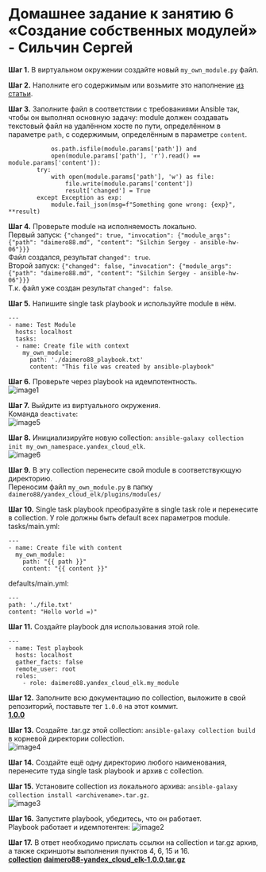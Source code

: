 # Домашнее задание к занятию 6 «Создание собственных модулей» - Сильчин Сергей

**Шаг 1.** В виртуальном окружении создайте новый `my_own_module.py` файл.  

**Шаг 2.** Наполните его содержимым или возьмите это наполнение [из статьи](https://docs.ansible.com/ansible/latest/dev_guide/developing_modules_general.html#creating-a-module).  

**Шаг 3.** Заполните файл в соответствии с требованиями Ansible так, чтобы он выполнял основную задачу: module должен создавать текстовый файл на удалённом хосте по пути, определённом в параметре `path`, с содержимым, определённым в параметре `content`.  

```    if not (os.path.exists(module.params['path']) and
            os.path.isfile(module.params['path']) and
            open(module.params['path'], 'r').read() == module.params['content']):
        try:
            with open(module.params['path'], 'w') as file:
                file.write(module.params['content'])
                result['changed'] = True
        except Exception as exp:
            module.fail_json(msg=f"Something gone wrong: {exp}", **result)
```
**Шаг 4.** Проверьте module на исполняемость локально.  
Первый запуск: ```{"changed": true, "invocation": {"module_args": {"path": "daimero88.md", "content": "Silchin Sergey - ansible-hw-06"}}}```  
Файл создался, результат `changed": true`.  
Второй запуск: ```{"changed": false, "invocation": {"module_args": {"path": "daimero88.md", "content": "Silchin Sergey - ansible-hw-06"}}}```  
Т.к. файл уже создан результат `changed": false`.  

**Шаг 5.** Напишите single task playbook и используйте module в нём.  
```
---
- name: Test Module
  hosts: localhost
  tasks:
  - name: Create file with context
    my_own_module:
      path: './daimero88_playbook.txt'
      content: "This file was created by ansible-playbook"
```
**Шаг 6.** Проверьте через playbook на идемпотентность.  
![image1](https://github.com/user-attachments/assets/d25fede7-5059-42ce-baa5-d5b9c417b83f)  

**Шаг 7.** Выйдите из виртуального окружения.  
Команда `deactivate`:  
![image5](https://github.com/user-attachments/assets/b0cfbbdc-6af0-45a5-86ec-638ecd5ee779)  

**Шаг 8.** Инициализируйте новую collection: `ansible-galaxy collection init my_own_namespace.yandex_cloud_elk`.  
![image6](https://github.com/user-attachments/assets/63118e5c-a6b3-4fc3-9508-45cc8985da3b)  

**Шаг 9.** В эту collection перенесите свой module в соответствующую директорию.  
Переносим файл `my_own_module.py` в папку `daimero88/yandex_cloud_elk/plugins/modules/`  

**Шаг 10.** Single task playbook преобразуйте в single task role и перенесите в collection. У role должны быть default всех параметров module.  
tasks/main.yml:
```
---
- name: Create file with content
  my_own_module:
    path: "{{ path }}"
    content: "{{ content }}"
```
defaults/main.yml:
```
---
path: './file.txt'
content: "Hello world =)"
```
**Шаг 11.** Создайте playbook для использования этой role.  
```
---
- name: Test playbook
  hosts: localhost
  gather_facts: false
  remote_user: root
  roles:
    - role: daimero88.yandex_cloud_elk.my_module
```

**Шаг 12.** Заполните всю документацию по collection, выложите в свой репозиторий, поставьте тег `1.0.0` на этот коммит.  
[**1.0.0**](https://github.com/Daimero88/my_own_collection/releases/tag/1.0.0)

**Шаг 13.** Создайте .tar.gz этой collection: `ansible-galaxy collection build` в корневой директории collection.  
![image4](https://github.com/user-attachments/assets/e305179f-a6c7-4682-bee4-5008294820ca)

**Шаг 14.** Создайте ещё одну директорию любого наименования, перенесите туда single task playbook и архив c collection.

**Шаг 15.** Установите collection из локального архива: `ansible-galaxy collection install <archivename>.tar.gz`.  
![image3](https://github.com/user-attachments/assets/fe0c23c8-d62b-408a-85f3-563709cc0b5d)

**Шаг 16.** Запустите playbook, убедитесь, что он работает.  
Playbook работает и идемпотентен:
![image2](https://github.com/user-attachments/assets/612f6934-6ab9-477a-86e8-6416e6fa3a9f)

**Шаг 17.** В ответ необходимо прислать ссылки на collection и tar.gz архив, а также скриншоты выполнения пунктов 4, 6, 15 и 16.  
[**collection**](https://github.com/Daimero88/my_own_collection/tree/main/daimero88/yandex_cloud_elk)
[**daimero88-yandex_cloud_elk-1.0.0.tar.gz**](https://github.com/Daimero88/my_own_collection/blob/main/daimero88/yandex_cloud_elk/daimero88-yandex_cloud_elk-1.0.0.tar.gz)
